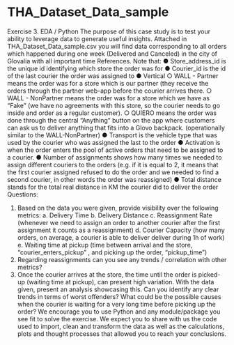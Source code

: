 # THA_Dataset_Data_sample

Exercise 3. EDA / Python
The purpose of this case study is to test your ability to leverage data to generate
useful insights.
Attached in THA_Dataset_Data_sample.csv you will find data corresponding to all
orders which happened during one
week (Delivered and Canceled) in the city of Glovalia with all important time
References.
Note that:
● Store_address_id is the unique id identifying which store the order was for
● Courier_id is the id of the last courier the order was assigned to
● Vertical
○ WALL - Partner means the order was for a store which is our partner
(they receive the orders through the partner web-app before the
courier arrives there.
○ WALL - NonPartner means the order was for a store which we have as
“Fake” (we have no agreements with this store, so the courier needs to
go inside and order as a regular customer).
○ QUIERO means the order was done through the central “Anything”
button on the app where customers can ask us to deliver anything that
fits into a Glovo backpack. (operationally similar to the
WALL-NonPartner)
● Transport is the vehicle type that was used by the courier who was assigned
the last to the order
● Activation is when the order enters the pool of active orders that need to be
assigned to a courier.
● Number of assignments shows how many times we needed to assign
different couriers to the orders (e.g. if it is equal to 2, it means that the first
courier assigned refused to do the order and we needed to find a second
courier, in other words the order was reassigned)
● Total distance stands for the total real distance in KM the courier did to deliver
the order
Questions:
1. Based on the data you were given, provide visibility over the following metrics:
a. Delivery Time
b. Delivery Distance
c. Reassignment Rate (whenever we need to assign an order to another
courier after the first assignment it counts as a reassignment)
d. Courier Capacity (how many orders, on average, a courier is able to
deliver deliver during 1h of work)
e. Waiting time at pickup (time between arrival and the store,
“courier_enters_pickup”
, and picking up the order,
“pickup_time”)
2. Regarding reassignments can you see any trends / correlation with other
metrics?
3. Once the courier arrives at the store, the time until the order is picked-up
(waiting time at pickup), can present high variation. With the data given,
present an analysis showcasing this. Can you identify any clear trends in terms
of worst offenders? What could be the possible causes when the courier is
waiting for a very long time before picking up the order?
We encourage you to use Python and any module/package you see fit to solve the
exercise. We expect you to share with us the code used to import, clean and
transform the data as well as the calculations, plots and thought processes that
allowed you to reach your conclusions.
